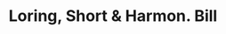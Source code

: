 ---
doi: 10.7916/D8TF18D1
date_other: '1880'
date_other_textual: 1880-1889
form: printed ephemera
genre:
- Invoices
name:
- Loring, Short & Harmon
object_in_context_url: https://biggert.cul.columbia.edu/items/view/ave_biggert_00588
subject_hierarchical_geographic:
- Portland, Maine, United States
subject_name:
- Loring, Short & Harmon
title: Loring, Short & Harmon. Bill
sort_title: Loring, Short & Harmon. Bill
call_number: ave_biggert_00588
coordinates:
- 43.666666666666664,-70.26666666666667
pid: ave_biggert_00588
identifiers: ave_biggert_00588
canvas_id: ldpd:395861
permalink: "/items/ave_biggert_00588/"
layout: iiif-image-page
---